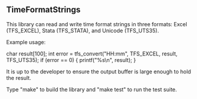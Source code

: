 TimeFormatStrings
--

This library can read and write time format strings in three formats: Excel
(TFS_EXCEL), Stata (TFS_STATA), and Unicode (TFS_UTS35).

Example usage:

   char result[100];
   int error = tfs_convert("HH:mm", TFS_EXCEL, result, TFS_UTS35);
   if (error == 0) {
       printf("%s\n", result);
   }

It is up to the developer to ensure the output buffer is large enough to hold
the result.

Type "make" to build the library and "make test" to run the test suite.
